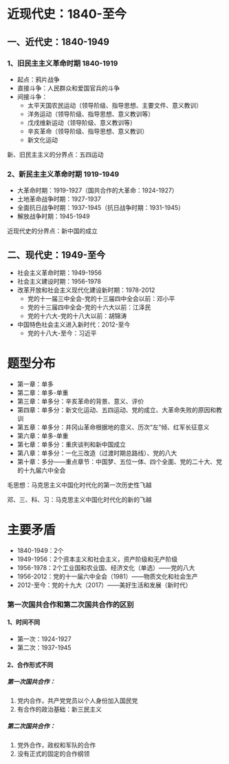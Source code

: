 # 近现代史：1840-至今

## 一、近代史：1840-1949

### 1、旧民主主义革命时期 1840-1919

* 起点：鸦片战争
* 直接斗争：人民群众和爱国官兵的斗争
* 间接斗争：
  * 太平天国农民运动（领导阶级、指导思想、主要文件、意义教训）
  * 洋务运动（领导阶级、指导思想、意义教训等）
  * 戊戌维新运动（领导阶级、意义教训等）
  * 辛亥革命（领导阶级、指导思想、意义教训）
  * 新文化运动

新、旧民主主义的分界点：五四运动

### 2、新民主主义革命时期 1919-1949

* 大革命时期：1919-1927（国共合作的大革命：1924-1927）
* 土地革命战争时期：1927-1937
* 全面抗日战争时期：1937-1945（抗日战争时期：1931-1945）
* 解放战争时期：1945-1949

近现代史的分界点：新中国的成立

## 二、现代史：1949-至今

* 社会主义革命时期：1949-1956
* 社会主义建设时期：1956-1978
* 改革开放和社会主义现代化建设新时期：1978-2012
  * 党的十一届三中全会-党的十三届四中全会以前：邓小平
  * 党的十三届四中全会-党的十六大以前：江泽民
  * 党的十六大-党的十八大以前：胡锦涛
* 中国特色社会主义进入新时代：2012-至今
  * 党的十八大-至今：习近平

# 题型分布

* 第一章：单多
* 第二章：单多-单重
* 第三章：单多分：辛亥革命的背景、意义、评价
* 第四章：单多分：新文化运动、五四运动、党的成立、大革命失败的原因和教训
* 第五章：单多分：井冈山革命根据地的意义、历次“左”倾、红军长征意义
* 第六章：单多-单重
* 第七章：单多分：重庆谈判和新中国成立
* 第八章：单多分：一化三改造（过渡时期总路线）、党的八大
* 第十章：多分——重点章节：中国梦、五位一体、四个全面、党的二十大、党的十九届六中全会

毛思想：马克思主义中国化时代化的第一次历史性飞越

邓、三、科、习：马克思主义中国化时代化的新的飞越

# 主要矛盾

* 1840-1949：2个
* 1949-1956：2个资本主义和社会主义，资产阶级和无产阶级
* 1956-1978：2个工业国和农业国、经济文化（单选）——党的八大
* 1956-2012：党的十一届六中全会（1981）——物质文化和社会生产
* 2012-至今：党的十九大（2017）——美好生活和发展（新时代）

### 第一次国共合作和第二次国共合作的区别

#### 1、时间不同

* 第一次：1924-1927
* 第二次：1937-1945

#### 2、合作形式不同

##### 第一次国共合作：

1. 党内合作，共产党党员以个人身份加入国民党
2. 有合作的政治基础：新三民主义

##### 第二次国共合作：

1. 党外合作，政权和军队的合作
2. 没有正式的固定的合作纲领 